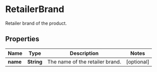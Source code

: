 

# RetailerBrand

Retailer brand of the product.

## Properties

| Name | Type | Description | Notes |
|------------ | ------------- | ------------- | -------------|
|**name** | **String** | The name of the retailer brand. |  [optional] |



